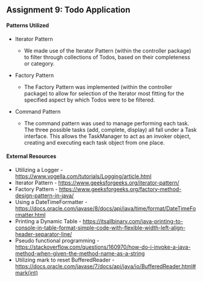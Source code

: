 ## Assignment 9: Todo Application

#### Patterns Utilized
- Iterator Pattern
  - We made use of the Iterator Pattern (within the controller package) to
    filter through collections of Todos, based on their completeness or category.     

- Factory Pattern
  - The Factory Pattern was implemented (within the controller package) to
    allow for selection of the Iterator most fitting for the specified aspect
    by which Todos were to be filtered.
    
 - Command Pattern
   - The command pattern was used to manage performing each task. The three 
    possible tasks (add, complete, display) all fall under a Task interface. This 
     allows the TaskManager to act as an invoker object, creating and executing each
     task object from one place.

#### External Resources
- Utilizing a Logger - https://www.vogella.com/tutorials/Logging/article.html
- Iterator Pattern - https://www.geeksforgeeks.org/iterator-pattern/
- Factory Pattern - https://www.geeksforgeeks.org/factory-method-design-pattern-in-java/
- Using a DateTimeFormatter - https://docs.oracle.com/javase/8/docs/api/java/time/format/DateTimeFormatter.html
- Printing a Dynamic Table - https://itsallbinary.com/java-printing-to-console-in-table-format-simple-code-with-flexible-width-left-align-header-separator-line/
- Pseudo functional programming - https://stackoverflow.com/questions/160970/how-do-i-invoke-a-java-method-when-given-the-method-name-as-a-string
- Utilizing mark to reset BufferedReader - https://docs.oracle.com/javase/7/docs/api/java/io/BufferedReader.html#mark(int)